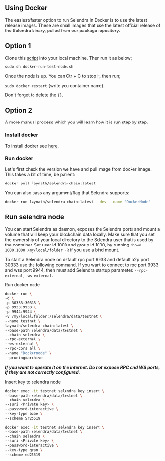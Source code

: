 ## Using Docker
The easiest/faster option to run Selendra in Docker is to use the latest release images. These are small images that use the latest official release of the Selendra binary, pulled from our package repository.
## Option 1

Clone this [script](https://github.com/selendra/selendrachain/blob/main/scripts/docker-run-test-node.sh) into your local machine. Then run it as below; 

`sudo sh docker-run-test-node.sh`

Once the node is up. You can Ctr + C to stop it, then run;

`sudo docker restart` {write you container name}. 

Don't forget to delete the `{}`.


## Option 2
A more manual process which you will learn how it is run step by step.
### Install docker
To install docker see [here](https://docs.docker.com/engine/install/).

### Run docker
Let's first check the version we have and pull image from docker image. This takes a bit of time, be patient: 

```bash
docker pull laynath/selendra-chain:latest
```

You can also pass any argument/flag that Selendra supports:

```bash
docker run laynath/selendra-chain:latest --dev --name "DockerNode"
```

## Run selendra node

You can start Selendra as daemon, exposes the Selendra ports and mount a volume that will keep your blockchain data locally. Make sure that you set the ownership of your local directory to the Selendra user that is used by the container. Set user id 1000 and group id 1000, by running `chown 1000.1000 /my/local/folder -R` if you use a bind mount.

To start a Selendra node on default rpc port 9933 and default p2p port 30333 use the following command. If you want to connect to rpc port 9933 and wss port 9944, then must add Selendra startup parameter: `--rpc-external`, `-ws-external`.

Run docker node

```bash
docker run \
-d \
-p 30333:30333 \
-p 9933:9933 \
-p 9944:9944 \
-v /my/local/folder:/selendra/data/testnet \
--name testnet \
laynath/selendra-chain:latest \
--base-path selendra/data/testnet \
--chain selendra \
--rpc-external \
--ws-external \
--rpc-cors all \
--name "Dockernode" \ 
--pruning=archive
```
**_If you want to operate it on the internet. Do not expose RPC and WS ports, if they are not correctly configured._**

Insert key to selendra node

```bash
docker exec -it testnet selendra key insert \
--base-path selendra/data/testnet \
--chain selendra \
--suri <Private key> \
--password-interactive \
--key-type babe \
--scheme Sr25519

docker exec -it testnet selendra key insert \
--base-path selendra/data/testnet \
--chain selendra \
--suri <Private key> \
--password-interactive \
--key-type gran \
--scheme ed25519
```
